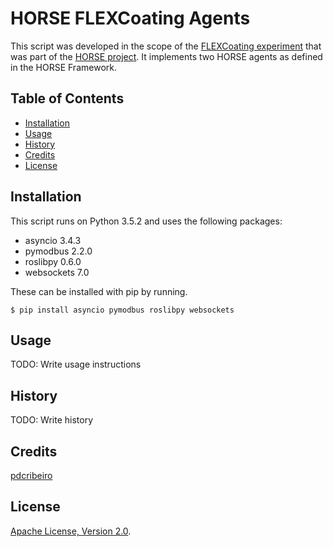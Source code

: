 # HORSE FLEXCoating Agents

This script was developed in the scope of the <a href="http://horse-project.eu/flexcoating">FLEXCoating experiment</a> that was part of the <a href="http://horse-project.eu">HORSE project</a>. It implements two HORSE agents as defined in the HORSE Framework.


## Table of Contents

* [Installation](#installation)
* [Usage](#usage)
* [History](#history)
* [Credits](#credits)
* [License](#license)


## <a name="installation"></a>Installation

This script runs on Python 3.5.2 and uses the following packages:

* asyncio 3.4.3
* pymodbus 2.2.0
* roslibpy 0.6.0
* websockets 7.0

These can be installed with pip by running.

```console
$ pip install asyncio pymodbus roslibpy websockets
```


## <a name="usage"></a>Usage

TODO: Write usage instructions


## <a name="history"></a>History

TODO: Write history


## <a name="credits"></a>Credits

<a href="https://github.com/pdcribeiro">pdcribeiro</a>


## <a name="license"></a>License

[Apache License, Version 2.0](http://www.apache.org/licenses/LICENSE-2.0).
